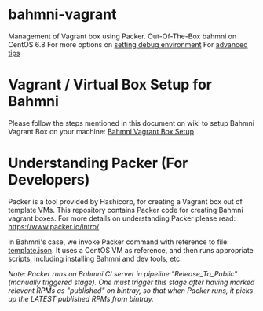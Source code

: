 # bahmni-vagrant

Management of Vagrant box using Packer.  Out-Of-The-Box bahmni on CentOS 6.8
For more options on [setting debug environment](https://bahmni.atlassian.net/wiki/spaces/BAH/pages/32604585/Setting+up+Bahmni+Dev+Environment#SettingupBahmniDevEnvironment-Debug/ExtendBahmniJavamodules)
For [advanced tips](https://bahmni.atlassian.net/wiki/spaces/BAH/pages/8192002/Vagrant+and+VirtualBox+tips)

# Vagrant / Virtual Box Setup for Bahmni

Please follow the steps mentioned in this document on wiki to setup Bahmni Vagrant Box on your machine:
[Bahmni Vagrant Box Setup](https://bahmni.atlassian.net/wiki/display/BAH/Bahmni+Virtual+Box)


# Understanding Packer (For Developers)

Packer is a tool provided by Hashicorp, for creating a Vagrant box out of template VMs. This repository
contains Packer code for creating Bahmni vagrant boxes. For more details on understanding Packer please
read: https://www.packer.io/intro/

In Bahmni's case, we invoke Packer command with reference to file: [template.json](packer/template.json).
It uses a CentOS VM as reference, and then runs appropriate scripts, including installing Bahmni and dev tools, etc.

_Note: Packer runs on Bahmni CI server in pipeline "Release_To_Public" (manually triggered stage). One must trigger this stage after having marked relevant RPMs as "published" on bintray, so that when Packer runs, it picks up the LATEST published RPMs from bintray._
